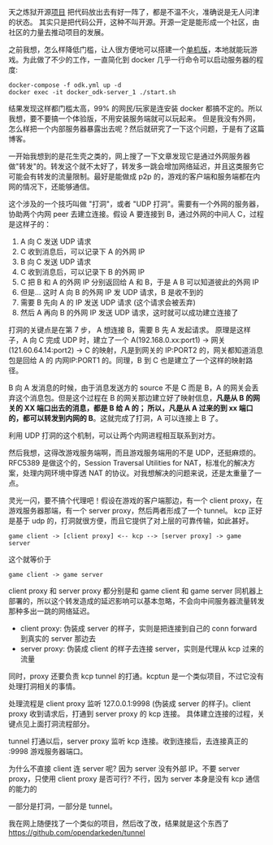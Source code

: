 天之炼狱开源[项目](https://github.com/opendarkeden/server) 把代码放出去有好一阵了，都是不温不火，准确说是无人问津的状态。
其实只是把代码公开，这种不叫开源。开源一定是能形成一个社区，由社区的力量去推动项目的发展。

之前我想，怎么样降低门槛，让人很方便地可以搭建一个[单机版](https://github.com/opendarkeden/client/blob/master/standalone_version.md)，本地就能玩游戏。为此做了不少的工作，一直简化到 docker 几乎一行命令可以启动服务器的程度:


```
docker-compose -f odk.yml up -d
docker exec -it docker_odk-server_1 ./start.sh
```

结果发现这样都门槛太高，99% 的网民/玩家是连安装 docker 都搞不定的。所以我想，要不要搞一个体验版，不用安装服务端就可以玩起来。
但是我没有外网，怎么样把一个内部服务器暴露出去呢？然后就研究了一下这个问题，于是有了这篇博客。


一开始我想到的是花生壳之类的，网上搜了一下文章发现它是通过外网服务器做"转发"的。转发这个就不太好了，转发多一跳会增加网络延迟，并且这类服务它可能会有转发的流量限制。最好是能做成 p2p 的，游戏的客户端和服务端都在内网的情况下，还能够通信。

这个涉及的一个技巧叫做 "打洞"，或者 "UDP 打洞"。需要有一个外网的服务器，协助两个内网 peer 去建立连接。假设 A 要连接到 B，通过外网的中间人 C，过程是这样子的：

1. A 向 C 发送 UDP 请求
2. C 收到消息后，可以记录下 A 的外网 IP
3. B 向 C 发送 UDP 请求
4. C 收到消息后，可以记录下 B 的外网 IP
5. C 把 B 和 A 的外网 IP 分别返回给 A 和 B，于是 A B 可以知道彼此的外网 IP
6. 但是... 这时 A 向 B 的外网 IP 发 UDP 请求，B 是收不到的
7. 需要 B 先向 A 的 IP 发送 UDP 请求 (这个请求会被丢弃)
8. 然后 A 再向 B 的外网 IP 发送 UDP 请求，这时就可以成功建立连接了

打洞的关键点是在第 7 步， A 想连接 B，需要 B 先 A 发起请求。
原理是这样子，A 向 C 完成 UDP 时，建立了一个 A(192.168.0.xx:port1) -> 网关(121.60.64.14:port2) ->  C 的映射，凡是到网关的 IP:PORT2 的，网关都知道消息包是回给 A 的 内网IP:PORT1 的。同理，B 到 C 也是建立了一个这样的映射路径。

B 向 A 发消息的时候，由于消息发送方的 source 不是 C 而是 B，A 的网关会丢弃这个消息包。但是这个过程在 B 的网关那边建立好了映射信息，**凡是从 B 的网关的 XX 端口出去的消息，都是 B 给 A 的； 所以，凡是从 A 过来的到 xx 端口的，都可以转发到内网的 B**。这就完成了打洞，A 可以连接上 B 了。


利用 UDP 打洞的这个机制，可以让两个内网进程相互联系到对方。

然后我想，这得改游戏服务端啊，而且游戏服务端用的不是 UDP，还挺麻烦的。RFC5389 是做这个的，Session Traversal Utilities for NAT，标准化的解决方案，处理内网环境中穿透 NAT 的协议。对我想解决的问题来说，还是太重量了一点。

灵光一闪，要不搞个代理吧！假设在游戏的客户端那边，有一个 client proxy，在游戏服务器那端，有一个 server proxy，然后两者形成了一个 tunnel。
kcp 正好是基于 udp 的，打洞就很方便，而且它提供了对上层的可靠传输，如此甚好。


```
game client -> [client proxy] <-- kcp --> [server proxy] -> game server
```

这个就等价于

```
game client -> game server
```

client proxy 和 server proxy 都分别是和 game client 和 game server 同机器上部署的，所以这个转发造成的延迟影响可以基本忽略，不会向中间服务器流量转发那种多出一跳的网络延迟。

- client proxy: 伪装成 server 的样子，实则是把连接到自己的 conn forward 到真实的 server 那边去
- server proxy: 伪装成 client 的样子去连接 server，实则是代理从 kcp 过来的流量

同时，proxy 还要负责 kcp tunnel 的打通。kcptun 是一个类似项目，不过它没有处理打洞相关的事情。

处理流程是 client proxy 监听 127.0.0.1:9998 (伪装成 server 的样子)。client proxy 收到请求后，打通到 server proxy 的 kcp 连接。
具体建立连接的过程，关键点见上面打洞流程部分。

tunnel 打通以后，server proxy 监听 kcp 连接。收到连接后，去连接真正的 :9998 游戏服务器端口。

为什么不直接 client 连 server 呢? 因为 server 没有外部 IP。不要 server proxy，只使用 client proxy 是否可行? 不行，因为 server 本身是没有 kcp 通信的能力的

一部分是打洞，一部分是 tunnel。

我在网上随便找了一个类似的项目，然后改了改，结果就是这个东西了 https://github.com/opendarkeden/tunnel
